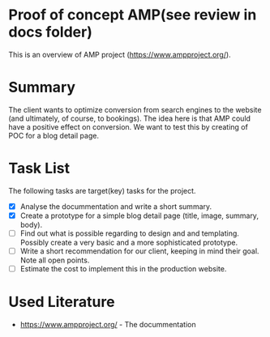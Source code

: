 # Proof of concept AMP(see review in docs folder)
This is an overview of AMP project (https://www.ampproject.org/). 

# Summary 
The client wants to optimize conversion from search engines to the website (and ultimately, of course, to bookings). The idea here is that AMP could have a positive effect on conversion. We want to test this by creating of POC for a blog detail page.

# Task List
The following tasks are target(key) tasks for the project.
- [x] Analyse the docummentation and write a short summary. 
- [x] Create a prototype for a simple blog detail page (title, image, summary, body).
- [ ] Find out what is possible regarding to design and and templating. Possibly create a very basic and a more sophisticated prototype.
- [ ] Write a short recommendation for our client, keeping in mind their goal. Note all open points.
- [ ] Estimate the cost to implement this in the production website.

# Used Literature

* https://www.ampproject.org/ - The docummentation
